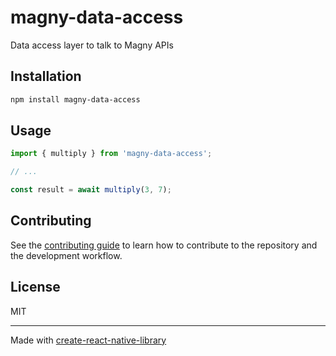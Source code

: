 # magny-data-access

Data access layer to talk to Magny APIs

## Installation

```sh
npm install magny-data-access
```

## Usage

```js
import { multiply } from 'magny-data-access';

// ...

const result = await multiply(3, 7);
```

## Contributing

See the [contributing guide](CONTRIBUTING.md) to learn how to contribute to the repository and the development workflow.

## License

MIT

---

Made with [create-react-native-library](https://github.com/callstack/react-native-builder-bob)
